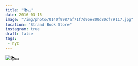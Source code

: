 ```yaml
---
title: "📚💵"
date: 2016-03-15
image: "/img/photo/0140f9987af71f7d96e800d80cf79117.jpg"
location: "Strand Book Store"
instagram: true
draft: false
tags:
 - nyc
---
```


![📚💵](/img/photo/0140f9987af71f7d96e800d80cf79117.jpg)
